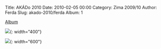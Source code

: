 Title: AKÁDo 2010
Date: 2010-02-05 00:00
Category: Zima 2009/10
Author: Ferda
Slug: akado-2010/ferda
Album: 1

[Album](https://photos.app.goo.gl/mNwcGns2i94U9nfH9)

![]({static}/static/zima-2009-10/alba/tonda.jpg){: width="400"}

![]({static}/static/zima-2009-10/alba/img-7325.jpg){: width="600"}
